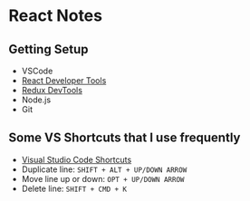# React Notes

## Getting Setup

- VSCode
- [React Developer Tools](https://chrome.google.com/webstore/detail/react-developer-tools/fmkadmapgofadopljbjfkapdkoienihi?hl=en)
- [Redux DevTools](https://chrome.google.com/webstore/detail/redux-devtools/lmhkpmbekcpmknklioeibfkpmmfibljd?hl=en)
- Node.js
- Git

## Some VS Shortcuts that I use frequently

- [Visual Studio Code Shortcuts](https://code.visualstudio.com/shortcuts/keyboard-shortcuts-macos.pdf)
- Duplicate line: `SHIFT + ALT + UP/DOWN ARROW`
- Move line up or down: `OPT + UP/DOWN ARROW`
- Delete line: `SHIFT + CMD + K`
